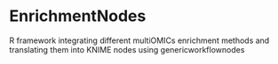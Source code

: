# EnrichmentNodes
R framework integrating different multiOMICs enrichment methods and translating them into KNIME nodes using genericworkflownodes

